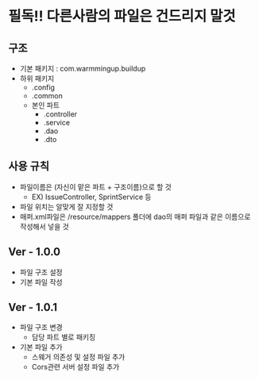 # 필독!! 다른사람의 파일은 건드리지 말것
## 구조
 - 기본 패키지 : com.warmmingup.buildup
 - 하위 패키지
   - .config
   - .common
   - 본인 파트
     - .controller
     - .service
     - .dao
     - .dto

## 사용 규칙
   - 파일이름은 (자신이 맡은 파트 + 구조이름)으로 할 것
     - EX) IssueController, SprintService 등
   - 파일 위치는 알맞게 잘 지정할 것
   - 매퍼.xml파일은 /resource/mappers 폴더에 dao의 매퍼 파일과 같은 이름으로 작성해서 넣을 것

## Ver - 1.0.0
  - 파일 구조 설정
  - 기본 파일 작성

## Ver - 1.0.1
 - 파일 구조 변경
   - 담당 파트 별로 패키징
 - 기본 파일 추가
   - 스웨거 의존성 및 설정 파일 추가
   - Cors관련 서버 설정 파일 추가
